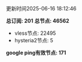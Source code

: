 更新时间2025-06-16 18:12:46

**总订阅: 201**
**总节点: 46562**
- vless节点: 22495
- hysteria2节点: 5

**google ping有效节点: 171**
